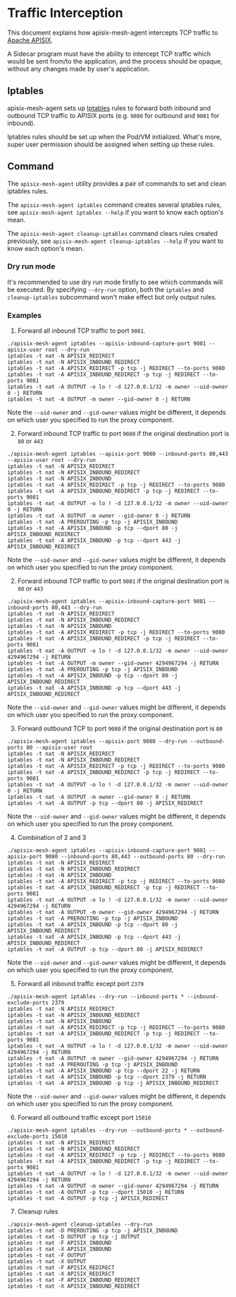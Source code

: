 # Traffic Interception

This document explains how apisix-mesh-agent intercepts TCP traffic to [Apache APISIX](https://apisix.apache.org).

A Sidecar program must have the ability to intercept TCP traffic which would be sent from/to the application, and the
process should be opaque, without any changes made by user's application.

## Iptables

apisix-mesh-agent sets up [Iptables](https://en.wikipedia.org/wiki/Iptables) rules to forward both inbound
and outbound TCP traffic to APISIX ports (e.g. `9080` for outbound and `9081` for inbound).

Iptables rules should be set up when the Pod/VM initialized. What's more, super user permission should be
assigned when setting up these rules.

## Command

The `apisix-mesh-agent` utility provides a pair of commands to set and clean iptables rules.

The `apisix-mesh-agent iptables` command creates several iptables rules,
see `apisix-mesh-agent iptables --help` if you want to know each option's mean.

The `apisix-mesh-agent cleanup-iptables` command clears rules created previously, see `apisix-mesh-agent cleanup-iptables --help`
if you want to know each option's mean.

### Dry run mode

It's recommended to use dry run mode firstly to see which commands will be executed. By specifying
`--dry-run` option, both the `iptables` and `cleanup-iptables` subcommand won't make effect but only output
rules.

### Examples

1. Forward all inbound TCP traffic to port `9081`.

```shell
./apisix-mesh-agent iptables --apisix-inbound-capture-port 9081 --apisix-user root --dry-run
iptables -t nat -N APISIX_REDIRECT
iptables -t nat -N APISIX_INBOUND_REDIRECT
iptables -t nat -A APISIX_REDIRECT -p tcp -j REDIRECT --to-ports 9080
iptables -t nat -A APISIX_INBOUND_REDIRECT -p tcp -j REDIRECT --to-ports 9081
iptables -t nat -A OUTPUT -o lo ! -d 127.0.0.1/32 -m owner --uid-owner 0 -j RETURN
iptables -t nat -A OUTPUT -m owner --gid-owner 0 -j RETURN
```

Note the `--uid-owner` and `--gid-owner` values might be different, it depends on which user you specified to run the proxy component.

2. Forward inbound TCP traffic to port `9080` if the original destination port is `80` or `443`

```shell
./apisix-mesh-agent iptables --apisix-port 9080 --inbound-ports 80,443 --apisix-user root --dry-run
iptables -t nat -N APISIX_REDIRECT
iptables -t nat -N APISIX_INBOUND_REDIRECT
iptables -t nat -N APISIX_INBOUND
iptables -t nat -A APISIX_REDIRECT -p tcp -j REDIRECT --to-ports 9080
iptables -t nat -A APISIX_INBOUND_REDIRECT -p tcp -j REDIRECT --to-ports 9081
iptables -t nat -A OUTPUT -o lo ! -d 127.0.0.1/32 -m owner --uid-owner 0 -j RETURN
iptables -t nat -A OUTPUT -m owner --gid-owner 0 -j RETURN
iptables -t nat -A PREROUTING -p tcp -j APISIX_INBOUND
iptables -t nat -A APISIX_INBOUND -p tcp --dport 80 -j APISIX_INBOUND_REDIRECT
iptables -t nat -A APISIX_INBOUND -p tcp --dport 443 -j APISIX_INBOUND_REDIRECT
```

Note the `--uid-owner` and `--gid-owner` values might be different, it depends on which user you specified to run the proxy component.

2. Forward inbound TCP traffic to port `9081` if the original destination port is `80` or `443`

```shell
./apisix-mesh-agent iptables --apisix-inbound-capture-port 9081 --inbound-ports 80,443 --dry-run
iptables -t nat -N APISIX_REDIRECT
iptables -t nat -N APISIX_INBOUND_REDIRECT
iptables -t nat -N APISIX_INBOUND
iptables -t nat -A APISIX_REDIRECT -p tcp -j REDIRECT --to-ports 9080
iptables -t nat -A APISIX_INBOUND_REDIRECT -p tcp -j REDIRECT --to-ports 9081
iptables -t nat -A OUTPUT -o lo ! -d 127.0.0.1/32 -m owner --uid-owner 4294967294 -j RETURN
iptables -t nat -A OUTPUT -m owner --gid-owner 4294967294 -j RETURN
iptables -t nat -A PREROUTING -p tcp -j APISIX_INBOUND
iptables -t nat -A APISIX_INBOUND -p tcp --dport 80 -j APISIX_INBOUND_REDIRECT
iptables -t nat -A APISIX_INBOUND -p tcp --dport 443 -j APISIX_INBOUND_REDIRECT
```

Note the `--uid-owner` and `--gid-owner` values might be different, it depends on which user you specified to run the proxy component.

3. Forward outbound TCP to port `9080` if the original destination port is `80`

```shell
./apisix-mesh-agent iptables --apisix-port 9080 --dry-run --outbound-ports 80 --apisix-user root
iptables -t nat -N APISIX_REDIRECT
iptables -t nat -N APISIX_INBOUND_REDIRECT
iptables -t nat -A APISIX_REDIRECT -p tcp -j REDIRECT --to-ports 9080
iptables -t nat -A APISIX_INBOUND_REDIRECT -p tcp -j REDIRECT --to-ports 9081
iptables -t nat -A OUTPUT -o lo ! -d 127.0.0.1/32 -m owner --uid-owner 0 -j RETURN
iptables -t nat -A OUTPUT -m owner --gid-owner 0 -j RETURN
iptables -t nat -A OUTPUT -p tcp --dport 80 -j APISIX_REDIRECT
```

Note the `--uid-owner` and `--gid-owner` values might be different, it depends on which user you specified to run the proxy component.

4. Combination of 2 and 3

```shell
./apisix-mesh-agent iptables --apisix-inbound-capture-port 9081 --apisix-port 9080 --inbound-ports 80,443 --outbound-ports 80 --dry-run
iptables -t nat -N APISIX_REDIRECT
iptables -t nat -N APISIX_INBOUND_REDIRECT
iptables -t nat -N APISIX_INBOUND
iptables -t nat -A APISIX_REDIRECT -p tcp -j REDIRECT --to-ports 9080
iptables -t nat -A APISIX_INBOUND_REDIRECT -p tcp -j REDIRECT --to-ports 9081
iptables -t nat -A OUTPUT -o lo ! -d 127.0.0.1/32 -m owner --uid-owner 4294967294 -j RETURN
iptables -t nat -A OUTPUT -m owner --gid-owner 4294967294 -j RETURN
iptables -t nat -A PREROUTING -p tcp -j APISIX_INBOUND
iptables -t nat -A APISIX_INBOUND -p tcp --dport 80 -j APISIX_INBOUND_REDIRECT
iptables -t nat -A APISIX_INBOUND -p tcp --dport 443 -j APISIX_INBOUND_REDIRECT
iptables -t nat -A OUTPUT -p tcp --dport 80 -j APISIX_REDIRECT
```

Note the `--uid-owner` and `--gid-owner` values might be different, it depends on which user you specified to run the proxy component.

5. Forward all inbound traffic except port `2379`

```shell
./apisix-mesh-agent iptables --dry-run --inbound-ports * --inbound-exclude-ports 2379
iptables -t nat -N APISIX_REDIRECT
iptables -t nat -N APISIX_INBOUND_REDIRECT
iptables -t nat -N APISIX_INBOUND
iptables -t nat -A APISIX_REDIRECT -p tcp -j REDIRECT --to-ports 9080
iptables -t nat -A APISIX_INBOUND_REDIRECT -p tcp -j REDIRECT --to-ports 9081
iptables -t nat -A OUTPUT -o lo ! -d 127.0.0.1/32 -m owner --uid-owner 4294967294 -j RETURN
iptables -t nat -A OUTPUT -m owner --gid-owner 4294967294 -j RETURN
iptables -t nat -A PREROUTING -p tcp -j APISIX_INBOUND
iptables -t nat -A APISIX_INBOUND -p tcp --dport 22 -j RETURN
iptables -t nat -A APISIX_INBOUND -p tcp --dport 2379 -j RETURN
iptables -t nat -A APISIX_INBOUND -p tcp -j APISIX_INBOUND_REDIRECT
```

Note the `--uid-owner` and `--gid-owner` values might be different, it depends on which user you specified to run the proxy component.

6. Forward all outbound traffic except port `15010`

```shell
./apisix-mesh-agent iptables --dry-run --outbound-ports * --outbound-exclude-ports 15010
iptables -t nat -N APISIX_REDIRECT
iptables -t nat -N APISIX_INBOUND_REDIRECT
iptables -t nat -A APISIX_REDIRECT -p tcp -j REDIRECT --to-ports 9080
iptables -t nat -A APISIX_INBOUND_REDIRECT -p tcp -j REDIRECT --to-ports 9081
iptables -t nat -A OUTPUT -o lo ! -d 127.0.0.1/32 -m owner --uid-owner 4294967294 -j RETURN
iptables -t nat -A OUTPUT -m owner --gid-owner 4294967294 -j RETURN
iptables -t nat -A OUTPUT -p tcp --dport 15010 -j RETURN
iptables -t nat -A OUTPUT -p tcp -j APISIX_REDIRECT
```

7. Cleanup rules

```shell
./apisix-mesh-agent cleanup-iptables --dry-run
iptables -t nat -D PREROUTING -p tcp -j APISIX_INBOUND
iptables -t nat -D OUTPUT -p tcp -j OUTPUT
iptables -t nat -F APISIX_INBOUND
iptables -t nat -X APISIX_INBOUND
iptables -t nat -F OUTPUT
iptables -t nat -X OUTPUT
iptables -t nat -F APISIX_REDIRECT
iptables -t nat -X APISIX_REDIRECT
iptables -t nat -F APISIX_INBOUND_REDIRECT
iptables -t nat -X APISIX_INBOUND_REDIRECT
```
